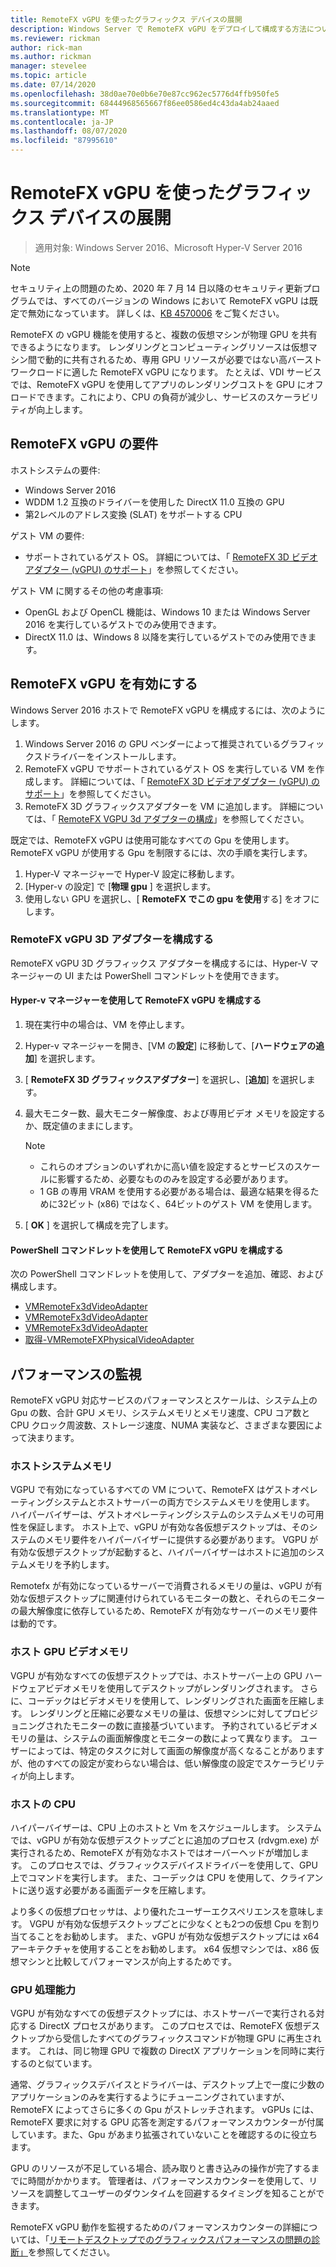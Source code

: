 ```yaml
---
title: RemoteFX vGPU を使ったグラフィックス デバイスの展開
description: Windows Server で RemoteFX vGPU をデプロイして構成する方法について説明します。
ms.reviewer: rickman
author: rick-man
ms.author: rickman
manager: stevelee
ms.topic: article
ms.date: 07/14/2020
ms.openlocfilehash: 38d0ae70e0b6e70e87cc962ec5776d4ffb950fe5
ms.sourcegitcommit: 68444968565667f86ee0586ed4c43da4ab24aaed
ms.translationtype: MT
ms.contentlocale: ja-JP
ms.lasthandoff: 08/07/2020
ms.locfileid: "87995610"
---
```

# <a name="deploy-graphics-devices-using-remotefx-vgpu"></a>RemoteFX vGPU を使ったグラフィックス デバイスの展開

> 適用対象: Windows Server 2016、Microsoft Hyper-V Server 2016

> [!NOTE]
> セキュリティ上の問題のため、2020 年 7 月 14 日以降のセキュリティ更新プログラムでは、すべてのバージョンの Windows において RemoteFX vGPU は既定で無効になっています。 詳しくは、[KB 4570006](https://support.microsoft.com/help/4570006) をご覧ください。

RemoteFX の vGPU 機能を使用すると、複数の仮想マシンが物理 GPU を共有できるようになります。 レンダリングとコンピューティングリソースは仮想マシン間で動的に共有されるため、専用 GPU リソースが必要ではない高バーストワークロードに適した RemoteFX vGPU になります。 たとえば、VDI サービスでは、RemoteFX vGPU を使用してアプリのレンダリングコストを GPU にオフロードできます。これにより、CPU の負荷が減少し、サービスのスケーラビリティが向上します。

## <a name="remotefx-vgpu-requirements"></a>RemoteFX vGPU の要件

ホストシステムの要件:

- Windows Server 2016
- WDDM 1.2 互換のドライバーを使用した DirectX 11.0 互換の GPU
- 第2レベルのアドレス変換 (SLAT) をサポートする CPU

ゲスト VM の要件:

- サポートされているゲスト OS。 詳細については、「 [RemoteFX 3D ビデオアダプター (vGPU) のサポート](../../../remote/remote-desktop-services/rds-supported-config.md#remotefx-3d-video-adapter-vgpu-support)」を参照してください。

ゲスト VM に関するその他の考慮事項:

- OpenGL および OpenCL 機能は、Windows 10 または Windows Server 2016 を実行しているゲストでのみ使用できます。
- DirectX 11.0 は、Windows 8 以降を実行しているゲストでのみ使用できます。

## <a name="enable-remotefx-vgpu"></a>RemoteFX vGPU を有効にする

Windows Server 2016 ホストで RemoteFX vGPU を構成するには、次のようにします。

1. Windows Server 2016 の GPU ベンダーによって推奨されているグラフィックスドライバーをインストールします。
2. RemoteFX vGPU でサポートされているゲスト OS を実行している VM を作成します。 詳細については、「 [RemoteFX 3D ビデオアダプター (vGPU) のサポート](../../../remote/remote-desktop-services/rds-supported-config.md#remotefx-3d-video-adapter-vgpu-support)」を参照してください。
3. RemoteFX 3D グラフィックスアダプターを VM に追加します。 詳細については、「 [RemoteFX VGPU 3d アダプターの構成](#configure-the-remotefx-vgpu-3d-adapter)」を参照してください。

既定では、RemoteFX vGPU は使用可能なすべての Gpu を使用します。 RemoteFX vGPU が使用する Gpu を制限するには、次の手順を実行します。

1. Hyper-V マネージャーで Hyper-V 設定に移動します。
2. [Hyper-v の設定] で [**物理 gpu** ] を選択します。
3. 使用しない GPU を選択し、[ **RemoteFX でこの gpu を使用**する] をオフにします。

### <a name="configure-the-remotefx-vgpu-3d-adapter"></a>RemoteFX vGPU 3D アダプターを構成する

RemoteFX vGPU 3D グラフィックス アダプターを構成するには、Hyper-V マネージャーの UI または PowerShell コマンドレットを使用できます。

#### <a name="configure-remotefx-vgpu-with-hyper-v-manager"></a>Hyper-v マネージャーを使用して RemoteFX vGPU を構成する

1. 現在実行中の場合は、VM を停止します。
2. Hyper-v マネージャーを開き、[VM の**設定**] に移動して、[**ハードウェアの追加**] を選択します。
3. [ **RemoteFX 3D グラフィックスアダプター**] を選択し、[**追加**] を選択します。
4. 最大モニター数、最大モニター解像度、および専用ビデオ メモリを設定するか、既定値のままにします。

   > [!NOTE]
   > - これらのオプションのいずれかに高い値を設定するとサービスのスケールに影響するため、必要なもののみを設定する必要があります。
   > - 1 GB の専用 VRAM を使用する必要がある場合は、最適な結果を得るために32ビット (x86) ではなく、64ビットのゲスト VM を使用します。

5. [ **OK** ] を選択して構成を完了します。

#### <a name="configure-remotefx-vgpu-with-powershell-cmdlets"></a>PowerShell コマンドレットを使用して RemoteFX vGPU を構成する

次の PowerShell コマンドレットを使用して、アダプターを追加、確認、および構成します。

- [VMRemoteFx3dVideoAdapter](/powershell/module/hyper-v/add-vmremotefx3dvideoadapter?view=win10-ps)
- [VMRemoteFx3dVideoAdapter](/powershell/module/hyper-v/get-vmremotefx3dvideoadapter?view=win10-ps)
- [VMRemoteFx3dVideoAdapter](/powershell/module/hyper-v/set-vmremotefx3dvideoadapter?view=win10-ps)
- [取得-VMRemoteFXPhysicalVideoAdapter](/powershell/module/hyper-v/get-vmremotefxphysicalvideoadapter?view=win10-ps)

## <a name="monitor-performance"></a>パフォーマンスの監視

RemoteFX vGPU 対応サービスのパフォーマンスとスケールは、システム上の Gpu の数、合計 GPU メモリ、システムメモリとメモリ速度、CPU コア数と CPU クロック周波数、ストレージ速度、NUMA 実装など、さまざまな要因によって決まります。

### <a name="host-system-memory"></a>ホストシステムメモリ

VGPU で有効になっているすべての VM について、RemoteFX はゲストオペレーティングシステムとホストサーバーの両方でシステムメモリを使用します。 ハイパーバイザーは、ゲストオペレーティングシステムのシステムメモリの可用性を保証します。 ホスト上で、vGPU が有効な各仮想デスクトップは、そのシステムのメモリ要件をハイパーバイザーに提供する必要があります。 VGPU が有効な仮想デスクトップが起動すると、ハイパーバイザーはホストに追加のシステムメモリを予約します。

Remotefx が有効になっているサーバーで消費されるメモリの量は、vGPU が有効な仮想デスクトップに関連付けられているモニターの数と、それらのモニターの最大解像度に依存しているため、RemoteFX が有効なサーバーのメモリ要件は動的です。

### <a name="host-gpu-video-memory"></a>ホスト GPU ビデオメモリ

VGPU が有効なすべての仮想デスクトップでは、ホストサーバー上の GPU ハードウェアビデオメモリを使用してデスクトップがレンダリングされます。 さらに、コーデックはビデオメモリを使用して、レンダリングされた画面を圧縮します。 レンダリングと圧縮に必要なメモリの量は、仮想マシンに対してプロビジョニングされたモニターの数に直接基づいています。 予約されているビデオメモリの量は、システムの画面解像度とモニターの数によって異なります。 ユーザーによっては、特定のタスクに対して画面の解像度が高くなることがありますが、他のすべての設定が変わらない場合は、低い解像度の設定でスケーラビリティが向上します。

### <a name="host-cpu"></a>ホストの CPU

ハイパーバイザーは、CPU 上のホストと Vm をスケジュールします。 システムでは、vGPU が有効な仮想デスクトップごとに追加のプロセス (rdvgm.exe) が実行されるため、RemoteFX が有効なホストではオーバーヘッドが増加します。 このプロセスでは、グラフィックスデバイスドライバーを使用して、GPU 上でコマンドを実行します。 また、コーデックは CPU を使用して、クライアントに送り返す必要がある画面データを圧縮します。

より多くの仮想プロセッサは、より優れたユーザーエクスペリエンスを意味します。 VGPU が有効な仮想デスクトップごとに少なくとも2つの仮想 Cpu を割り当てることをお勧めします。 また、vGPU が有効な仮想デスクトップには x64 アーキテクチャを使用することをお勧めします。 x64 仮想マシンでは、x86 仮想マシンと比較してパフォーマンスが向上するためです。

### <a name="gpu-processing-power"></a>GPU 処理能力

VGPU が有効なすべての仮想デスクトップには、ホストサーバーで実行される対応する DirectX プロセスがあります。 このプロセスでは、RemoteFX 仮想デスクトップから受信したすべてのグラフィックスコマンドが物理 GPU に再生されます。 これは、同じ物理 GPU で複数の DirectX アプリケーションを同時に実行するのと似ています。

通常、グラフィックスデバイスとドライバーは、デスクトップ上で一度に少数のアプリケーションのみを実行するようにチューニングされていますが、RemoteFX によってさらに多くの Gpu がストレッチされます。 vGPUs には、RemoteFX 要求に対する GPU 応答を測定するパフォーマンスカウンターが付属しています。また、Gpu があまり拡張されていないことを確認するのに役立ちます。

GPU のリソースが不足している場合、読み取りと書き込みの操作が完了するまでに時間がかかります。 管理者は、パフォーマンスカウンターを使用して、リソースを調整してユーザーのダウンタイムを回避するタイミングを知ることができます。

RemoteFX vGPU 動作を監視するためのパフォーマンスカウンターの詳細については、「[リモートデスクトップでのグラフィックスパフォーマンスの問題の診断」](/azure/virtual-desktop/remotefx-graphics-performance-counters)を参照してください。